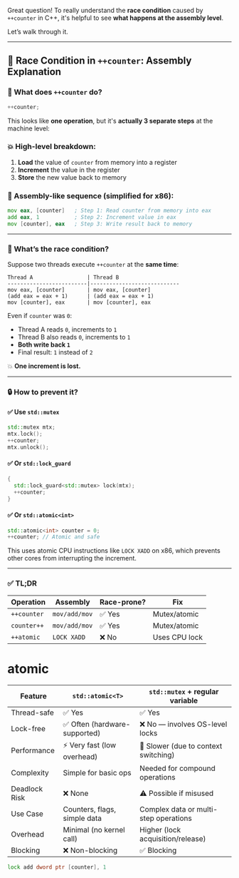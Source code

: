 Great question! To really understand the **race condition** caused by `++counter` in C++, it's helpful to see **what happens at the assembly level**.

Let’s walk through it.

---

## 🚨 Race Condition in `++counter`: Assembly Explanation

### 🔁 What does `++counter` do?

```cpp
++counter;
```

This looks like **one operation**, but it's **actually 3 separate steps** at the machine level:

### 💥 High-level breakdown:

1. **Load** the value of `counter` from memory into a register
2. **Increment** the value in the register
3. **Store** the new value back to memory

### 🧠 Assembly-like sequence (simplified for x86):

```asm
mov eax, [counter]   ; Step 1: Read counter from memory into eax
add eax, 1           ; Step 2: Increment value in eax
mov [counter], eax   ; Step 3: Write result back to memory
```

---

### 🔁 What’s the race condition?

Suppose two threads execute `++counter` at the **same time**:

```
Thread A                 | Thread B
-------------------------|----------------------------
mov eax, [counter]       | mov eax, [counter]
(add eax = eax + 1)      | (add eax = eax + 1)
mov [counter], eax       | mov [counter], eax
```

Even if `counter` was `0`:

* Thread A reads `0`, increments to `1`
* Thread B also reads `0`, increments to `1`
* **Both write back `1`**
* Final result: `1` instead of `2`

💥 **One increment is lost.**

---

### 🔒 How to prevent it?

#### ✅ Use `std::mutex`

```cpp
std::mutex mtx;
mtx.lock();
++counter;
mtx.unlock();
```

#### ✅ Or `std::lock_guard`

```cpp
{
  std::lock_guard<std::mutex> lock(mtx);
  ++counter;
}
```

#### ✅ Or `std::atomic<int>`

```cpp
std::atomic<int> counter = 0;
++counter; // Atomic and safe
```

This uses atomic CPU instructions like `LOCK XADD` on x86, which prevents other cores from interrupting the increment.

---

### ✅ TL;DR

| Operation   | Assembly      | Race-prone? | Fix           |
| ----------- | ------------- | ----------- | ------------- |
| `++counter` | `mov/add/mov` | ✅ Yes       | Mutex/atomic  |
| `counter++` | `mov/add/mov` | ✅ Yes       | Mutex/atomic  |
| `++atomic`  | `LOCK XADD`   | ❌ No        | Uses CPU lock |


# atomic


| Feature       | `std::atomic<T>`             | `std::mutex` + regular variable       |
| ------------- | ---------------------------- | ------------------------------------- |
| Thread-safe   | ✅ Yes                        | ✅ Yes                                 |
| Lock-free     | ✅ Often (hardware-supported) | ❌ No — involves OS-level locks        |
| Performance   | ⚡ Very fast (low overhead)   | 🐢 Slower (due to context switching)  |
| Complexity    | Simple for basic ops         | Needed for compound operations        |
| Deadlock Risk | ❌ None                       | ⚠️ Possible if misused                |
| Use Case      | Counters, flags, simple data | Complex data or multi-step operations |
| Overhead      | Minimal (no kernel call)     | Higher (lock acquisition/release)     |
| Blocking      | ❌ Non-blocking               | ✅ Blocking                            |


```asm
lock add dword ptr [counter], 1

```
